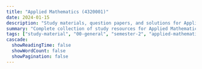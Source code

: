 ```yaml
---
title: "Applied Mathematics (4320001)"
date: 2024-01-15
description: "Study materials, question papers, and solutions for Applied Mathematics (4320001) - General Studies, Semester 2"
summary: "Complete collection of study resources for Applied Mathematics including syllabus, question papers from 2022-2024, and detailed solutions"
tags: ["study-material", "00-general", "semester-2", "applied-mathematics", "4320001"]
cascade:
  showReadingTime: false
  showWordCount: false
  showPagination: false
---
```


